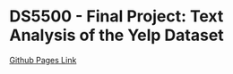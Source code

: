# DS5500 - Final Project: Text Analysis of the Yelp Dataset
[Github Pages Link](https://liangvi.github.io/Visualization_Demo_D3/)
